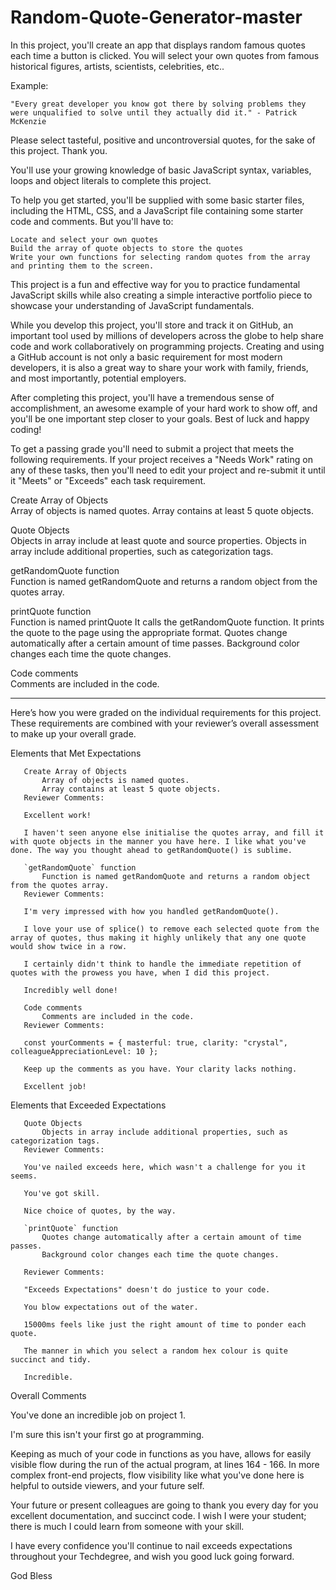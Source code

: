 # Random-Quote-Generator-master

In this project, you'll create an app that displays random famous quotes each time a button is clicked. You will select your own quotes from famous historical figures, artists, scientists, celebrities, etc..

Example:

    "Every great developer you know got there by solving problems they were unqualified to solve until they actually did it." - Patrick McKenzie

Please select tasteful, positive and uncontroversial quotes, for the sake of this project. Thank you.

You'll use your growing knowledge of basic JavaScript syntax, variables, loops and object literals to complete this project.

To help you get started, you'll be supplied with some basic starter files, including the HTML, CSS, and a JavaScript file containing some starter code and comments. But you'll have to:

    Locate and select your own quotes
    Build the array of quote objects to store the quotes
    Write your own functions for selecting random quotes from the array and printing them to the screen.

This project is a fun and effective way for you to practice fundamental JavaScript skills while also creating a simple interactive portfolio piece to showcase your understanding of JavaScript fundamentals.

While you develop this project, you'll store and track it on GitHub, an important tool used by millions of developers across the globe to help share code and work collaboratively on programming projects. Creating and using a GitHub account is not only a basic requirement for most modern developers, it is also a great way to share your work with family, friends, and most importantly, potential employers.

After completing this project, you'll have a tremendous sense of accomplishment, an awesome example of your hard work to show off, and you'll be one important step closer to your goals. Best of luck and happy coding!

To get a passing grade you'll need to submit a project that meets the following requirements. If your project receives a "Needs Work" rating on any of these tasks, then you'll need to edit your project and re-submit it until it "Meets" or "Exceeds" each task requirement.

Create Array of Objects 	
   Array of objects is named quotes.
   Array contains at least 5 quote objects.

Quote Objects 	
   Objects in array include at least quote and source properties.
   Objects in array include additional properties, such as categorization tags.

getRandomQuote function 	
   Function is named getRandomQuote and returns a random object from the quotes array.

printQuote function 	
   Function is named printQuote
   It calls the getRandomQuote function.
   It prints the quote to the page using the appropriate format.
   Quotes change automatically after a certain amount of time passes.
   Background color changes each time the quote changes.

Code comments 	
   Comments are included in the code.

------------------------------------------------------------------------------------------------------------------------------------------   

   Here’s how you were graded on the individual requirements for this project. These requirements are combined with your reviewer’s overall assessment to make up your overall grade.

   Elements that Met Expectations

       Create Array of Objects
           Array of objects is named quotes.
           Array contains at least 5 quote objects.
       Reviewer Comments:

       Excellent work!

       I haven't seen anyone else initialise the quotes array, and fill it with quote objects in the manner you have here. I like what you've done. The way you thought ahead to getRandomQuote() is sublime.

       `getRandomQuote` function
           Function is named getRandomQuote and returns a random object from the quotes array.
       Reviewer Comments:

       I'm very impressed with how you handled getRandomQuote().

       I love your use of splice() to remove each selected quote from the array of quotes, thus making it highly unlikely that any one quote would show twice in a row.

       I certainly didn't think to handle the immediate repetition of quotes with the prowess you have, when I did this project.

       Incredibly well done!

       Code comments
           Comments are included in the code.
       Reviewer Comments:

       const yourComments = { masterful: true, clarity: "crystal", colleagueAppreciationLevel: 10 };

       Keep up the comments as you have. Your clarity lacks nothing.

       Excellent job!

   Elements that Exceeded Expectations

       Quote Objects
           Objects in array include additional properties, such as categorization tags.
       Reviewer Comments:

       You've nailed exceeds here, which wasn't a challenge for you it seems.

       You've got skill.

       Nice choice of quotes, by the way.

       `printQuote` function
           Quotes change automatically after a certain amount of time passes.
           Background color changes each time the quote changes.

       Reviewer Comments:

       "Exceeds Expectations" doesn't do justice to your code.

       You blow expectations out of the water.

       15000ms feels like just the right amount of time to ponder each quote.

       The manner in which you select a random hex colour is quite succinct and tidy.

       Incredible.

   Overall Comments

   You've done an incredible job on project 1.

   I'm sure this isn't your first go at programming.

   Keeping as much of your code in functions as you have, allows for easily visible flow during the run of the actual program, at lines 164 - 166. In more complex front-end projects, flow visibility like what you've done here is helpful to outside viewers, and your future self.

   Your future or present colleagues are going to thank you every day for you excellent documentation, and succinct code. I wish I were your student; there is much I could learn from someone with your skill.

   I have every confidence you'll continue to nail exceeds expectations throughout your Techdegree, and wish you good luck going forward.

   God Bless
